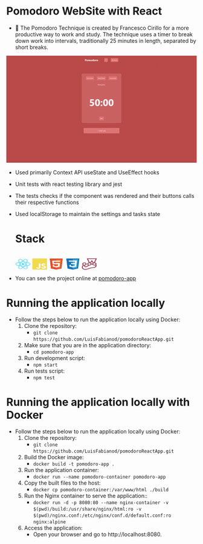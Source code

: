 # Pomodoro WebSite with React
- 🧐 The Pomodoro Technique is created by Francesco Cirillo for a more productive way to work and study. The technique uses a timer to break down work into intervals, traditionally 25 minutes in length, separated by short breaks.

![Foto do site](./pomodoro-app/src/icons/pomodoroReactJest.png)

- Used primarily Context API useState and UseEffect hooks
- Unit tests with react testing library and jest
- The tests checks if the component was rendered and their buttons calls their respective functions
- Used localStorage to maintain the settings and tasks state

  # Stack
  <div style="display: inline_block"> <br>
  <img align="center" alt="LuisFabiano-REACT" height="30" width="40" src="https://raw.githubusercontent.com/devicons/devicon/master/icons/react/react-original.svg" />
  <img align="center" alt="LuisFabiano-JS" height="30" width="40" src="https://raw.githubusercontent.com/devicons/devicon/master/icons/javascript/javascript-plain.svg" />
  <img align="center" alt="LuisFabiano-HTML" height="30" width="40" src="https://raw.githubusercontent.com/devicons/devicon/master/icons/html5/html5-original.svg" />
  <img align="center" alt="LuisFabiano-CSS" height="30" width="40" src="https://raw.githubusercontent.com/devicons/devicon/master/icons/css3/css3-original.svg" />
   <img align="center" alt="LuisFabiano-JEST" height="30" width="40" src="https://raw.githubusercontent.com/devicons/devicon/master/icons/jest/jest-plain.svg" />
  
</div>

- You can see the project online at [pomodoro-app](https://pomodoro-react-app.vercel.app)

# Running the application locally
- Follow the steps below to run the application locally using Docker:
    1. Clone the repository:
        - `git clone https://github.com/LuisFabianod/pomodoroReactApp.git`
    2. Make sure that you are in the application directory:
        - `cd pomodoro-app`
    3. Run development script:
        - `npm start`
    4. Run tests script:
        - `npm test`

# Running the application locally with Docker
- Follow the steps below to run the application locally using Docker:
    1. Clone the repository:
        - `git clone https://github.com/LuisFabianod/pomodoroReactApp.git`
    2. Build the Docker image:
        - `docker build -t pomodoro-app .`
    3. Run the application container:
        - `docker run --name pomodoro-container pomodoro-app`
    4. Copy the built files to the host:
        - `docker cp pomodoro-container:/var/www/html ./build`
    5. Run the Nginx container to serve the application::
        - `docker run -d -p 8080:80 --name nginx-container -v $(pwd)/build:/usr/share/nginx/html:ro -v $(pwd)/nginx.conf:/etc/nginx/conf.d/default.conf:ro nginx:alpine`
    6. Access the application:
        - Open your browser and go to http://localhost:8080.
